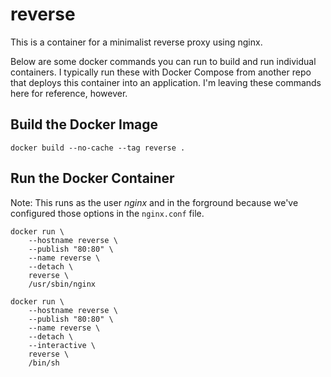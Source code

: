 # reverse

This is a container for a minimalist reverse proxy using nginx.

Below are some docker commands you can run to build and run individual containers. I typically run these with Docker Compose from another repo that deploys this container into an application. I'm leaving these commands here for reference, however.

## Build the Docker Image

`docker build --no-cache --tag reverse .`

## Run the Docker Container

Note: This runs as the user _nginx_ and in the forground because we've configured those options in the `nginx.conf` file.

```
docker run \
    --hostname reverse \
    --publish "80:80" \
    --name reverse \
    --detach \
    reverse \
    /usr/sbin/nginx
```

```
docker run \
    --hostname reverse \
    --publish "80:80" \
    --name reverse \
    --detach \
    --interactive \
    reverse \
    /bin/sh
```
